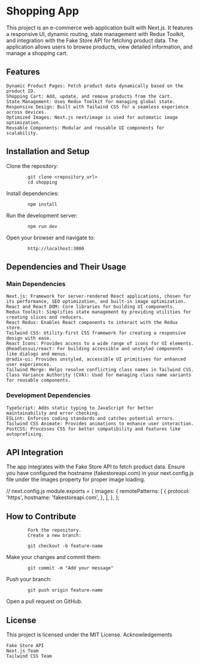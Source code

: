 # Shopping App

This project is an e-commerce web application built with Next.js. It features a responsive UI, dynamic routing, state management with Redux Toolkit, and integration with the Fake Store API for fetching product data. The application allows users to browse products, view detailed information, and manage a shopping cart.


## Features

    Dynamic Product Pages: Fetch product data dynamically based on the product ID.
    Shopping Cart: Add, update, and remove products from the cart.
    State Management: Uses Redux Toolkit for managing global state.
    Responsive Design: Built with Tailwind CSS for a seamless experience across devices.
    Optimized Images: Next.js next/image is used for automatic image optimization.
    Reusable Components: Modular and reusable UI components for scalability.

## Installation and Setup

Clone the repository:

            git clone <repository_url>
            cd shopping

Install dependencies:

            npm install

Run the development server:

            npm run dev

Open your browser and navigate to:

            http://localhost:3000

## Dependencies and Their Usage

### Main Dependencies

    Next.js: Framework for server-rendered React applications, chosen for its performance, SEO optimization, and built-in image optimization.
    React and React DOM: Core libraries for building UI components.
    Redux Toolkit: Simplifies state management by providing utilities for creating slices and reducers.
    React Redux: Enables React components to interact with the Redux store.
    Tailwind CSS: Utility-first CSS framework for creating a responsive design with ease.
    React Icons: Provides access to a wide range of icons for UI elements.
    @headlessui/react: For building accessible and unstyled components like dialogs and menus.
    @radix-ui: Provides unstyled, accessible UI primitives for enhanced user experiences.
    Tailwind Merge: Helps resolve conflicting class names in Tailwind CSS.
    Class Variance Authority (CVA): Used for managing class name variants for reusable components.

### Development Dependencies

    TypeScript: Adds static typing to JavaScript for better maintainability and error checking.
    ESLint: Enforces coding standards and catches potential errors.
    Tailwind CSS Animate: Provides animations to enhance user interaction.
    PostCSS: Processes CSS for better compatibility and features like autoprefixing.


## API Integration

The app integrates with the Fake Store API to fetch product data. Ensure you have configured the hostname (fakestoreapi.com) in your next.config.js file under the images property for proper image loading.

// next.config.js
            module.exports = {
            images: {
                remotePatterns: [
                {
                    protocol: 'https',
                    hostname: 'fakestoreapi.com',
                },
                ],
            },
            };

## How to Contribute

            Fork the repository.
            Create a new branch:

            git checkout -b feature-name

Make your changes and commit them:

            git commit -m "Add your message"

Push your branch:

            git push origin feature-name

Open a pull request on GitHub.

## License

This project is licensed under the MIT License.
Acknowledgements

    Fake Store API
    Next.js Team
    Tailwind CSS Team